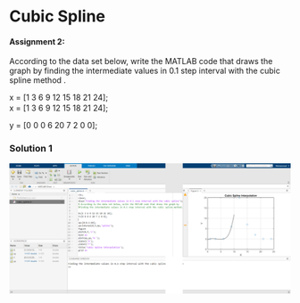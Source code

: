 # Cubic Spline

#### Assignment 2:
According to the data set below, write the MATLAB code that draws the graph by finding the intermediate values ​​in 0.1 step interval with the cubic spline method .

<p style="margin-bottom: 2px;">x = [1 3 6 9 12 15 18 21 24];</p>x = [1 3 6 9 12 15 18 21 24];</p>
<p>y = [0 0 0 6 20 7 2 0 0];</p>

### Solution 1

<img src="output.png" width="800">